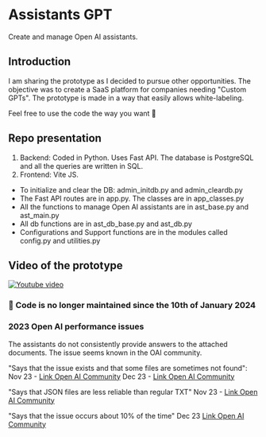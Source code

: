 # Assistants GPT

Create and manage Open AI assistants. 

## Introduction

I am sharing the prototype as I decided to pursue other opportunities.
The objective was to create a SaaS platform for companies needing "Custom GPTs". 
The prototype is made in a way that easily allows white-labeling. 

Feel free to use the code the way you want 🤝


## Repo presentation

1. Backend: Coded in Python. Uses Fast API. The database is PostgreSQL and all the queries are written in SQL.
2. Frontend: Vite JS.

- To initialize and clear the DB: admin_initdb.py and admin_cleardb.py
- The Fast API routes are in app.py. The classes are in app_classes.py
- All the functions to manage Open AI assistants are in ast_base.py and ast_main.py
- All db functions are in ast_db_base.py and ast_db.py
- Configurations and Support functions are in the modules called config.py and utilities.py

## Video of the prototype

[![Youtube video](https://img.youtube.com/vi/CbrtrumQj84/maxresdefault.jpg)](https://www.youtube.com/watch?v=CbrtrumQj84)


### 🚨 Code is no longer maintained since the 10th of January 2024 ###


### 2023 Open AI performance issues ###
The assistants do not consistently provide answers to the attached documents. The issue seems known in the OAI community. 

"Says that the issue exists and that some files are sometimes not found":
  Nov 23 - [Link Open AI Community](https://community.openai.com/t/assistant-api-retriever-sometimes-cannot-read-pdf/481692/2)
  Dec 23 - [Link Open AI Community](https://community.openai.com/t/inconsistent-file-access-using-assistant-api/552352)

"Says that JSON files are less reliable than regular TXT" 
  Nov 23 - [Link Open AI Community](https://community.openai.com/t/using-assistant-api-retrieval-hallucinates/491857)

"Says that the issue occurs about 10% of the time" 
  Dec 23 [Link Open AI Community](https://community.openai.com/t/inconsistent-file-access-in-assistant-api/540213/3)

